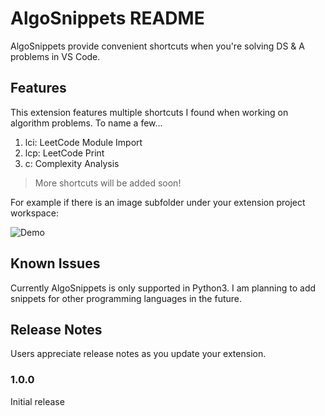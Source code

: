 # AlgoSnippets README

AlgoSnippets provide convenient shortcuts when you're solving DS & A problems in
VS Code.

## Features

This extension features multiple shortcuts I found when working on algorithm
problems. To name a few...

1. lci: LeetCode Module Import
2. lcp: LeetCode Print
3. c: Complexity Analysis

> More shortcuts will be added soon!

For example if there is an image subfolder under your extension project
workspace:

![Demo](https://media.giphy.com/media/6pz6flDf5xy7QGxphC/giphy.gif)

## Known Issues

Currently AlgoSnippets is only supported in Python3. I am planning to add
snippets for other programming languages in the future.

## Release Notes

Users appreciate release notes as you update your extension.

### 1.0.0

Initial release
